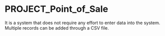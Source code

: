# PROJECT_Point_of_Sale
It is a system that does not require any effort to enter data into the system. Multiple records can be added through a CSV file.
